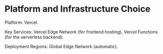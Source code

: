 # Platform and Infrastructure Choice

Platform: Vercel.

Key Services: Vercel Edge Network (for frontend hosting), Vercel Functions (for the serverless backend).

Deployment Regions: Global Edge Network (automatic).